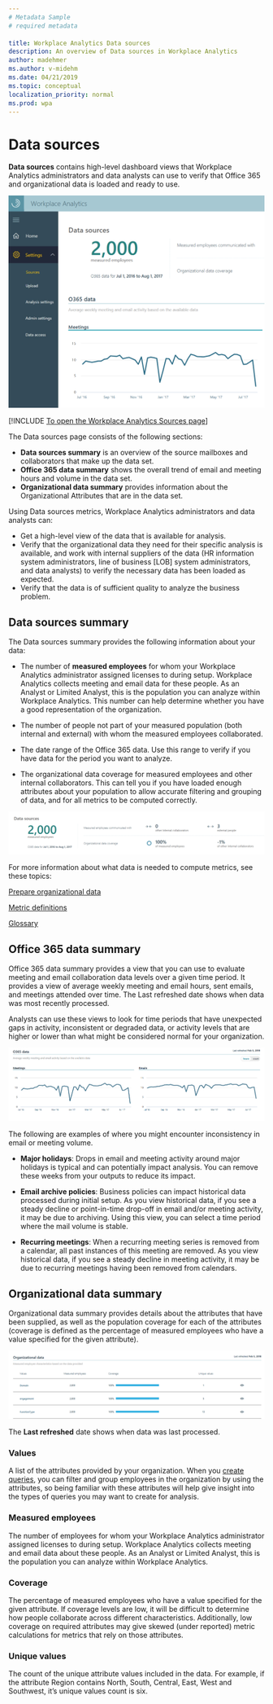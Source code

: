 ```yaml
---
# Metadata Sample
# required metadata

title: Workplace Analytics Data sources
description: An overview of Data sources in Workplace Analytics 
author: madehmer
ms.author: v-midehm
ms.date: 04/21/2019
ms.topic: conceptual
localization_priority: normal 
ms.prod: wpa
---
```


# Data sources

**Data sources** contains high-level dashboard views that Workplace Analytics administrators and data analysts can use to verify that Office 365 and organizational data is loaded and ready to use.

![Data sources](../images/WpA/Use/data-sources.png)

[!INCLUDE [To open the Workplace Analytics Sources page](../includes/to-open-wpa-sources.md)]

The Data sources page consists of the following sections:

* **Data sources summary** is an overview of the source mailboxes and collaborators that make up the data set.
* **Office 365 data summary** shows the overall trend of email and meeting hours and volume in the data set.
* **Organizational data summary** provides information about the Organizational Attributes that are in the data set.

Using Data sources metrics, Workplace Analytics administrators and data analysts can:

* Get a high-level view of the data that is available for analysis.
* Verify that the organizational data they need for their specific analysis is available, and work with internal suppliers of the data (HR information system administrators, line of business [LOB] system administrators, and data analysts) to verify the necessary data has been loaded as expected.
* Verify that the data is of sufficient quality to analyze the business problem.

## Data sources summary

The Data sources summary provides the following information about your data:

* The number of **measured employees** for whom your Workplace Analytics administrator assigned licenses to during setup. Workplace Analytics collects meeting and email data for these people. As an Analyst or Limited Analyst, this is the population you can analyze within Workplace Analytics. This number can help determine whether you have a good representation of the organization.  

* The number of people not part of your measured population (both internal and external) with whom the measured employees collaborated.

* The date range of the Office 365 data. Use this range to verify if you have data for the period you want to analyze.

* The organizational data coverage for measured employees and other internal collaborators. This can tell you if you have loaded enough attributes about your population to allow accurate filtering and grouping of data, and for all metrics to be computed correctly.

![Data sources summary](../images/wpa/Use/Data-sources-summary.png)

For more information about what data is needed to compute metrics, see these topics:

[Prepare organizational data](../setup/Prepare-organizational-data.md)

[Metric definitions](../Use/Metric-definitions.md)

[Glossary](../Use/Glossary.md)

## Office 365 data summary

Office 365 data summary provides a view that you can use to evaluate meeting and email collaboration data levels over a given time period. It provides a view of average weekly meeting and email hours, sent emails, and meetings attended over time. The Last refreshed date shows when data was most recently processed.

Analysts can use these views to look for time periods that have unexpected gaps in activity, inconsistent or degraded data, or activity levels that are higher or lower than what might be considered normal for your organization.

![Data sources summary](../images/wpa/Use/o365-data.png)

The following are examples of where you might encounter inconsistency in email or meeting volume.

* **Major holidays**: Drops in email and meeting activity around major holidays is typical and can potentially impact analysis. You can remove these weeks from your outputs to reduce its impact.

* **Email archive policies**: Business policies can impact historical data processed during initial setup. As you view historical data, if you see a steady decline or point-in-time drop-off in email and/or meeting activity, it may be due to archiving. Using this view, you can select a time period where the mail volume is stable.

* **Recurring meetings**: When a recurring meeting series is removed from a calendar, all past instances of this meeting are removed. As you view historical data, if you see a steady decline in meeting activity, it may be due to recurring meetings having been removed from calendars.

## Organizational data summary

Organizational data summary provides details about the attributes that have been supplied, as well as the population coverage for each of the attributes (coverage is defined as the percentage of measured employees who have a value specified for the given attribute).

![Data sources summary](../images/wpa/Use/organizational-data-summary.png)

The **Last refreshed** date shows when data was last processed.

### Values

A list of the attributes provided by your organization. When you [create queries](../Tutorials/Query-basics.md), you can filter and group employees in the organization by using the attributes, so being familiar with these attributes will help give insight into the types of queries you may want to create for analysis.

### Measured employees

The number of employees for whom your Workplace Analytics administrator assigned licenses to during setup. Workplace Analytics collects meeting and email data about these people. As an Analyst or Limited Analyst, this is the population you can analyze within Workplace Analytics.

### Coverage

The percentage of measured employees who have a value specified for the given attribute. If coverage levels are low, it will be difficult to determine how people collaborate across different characteristics. Additionally, low coverage on required attributes may give skewed (under reported) metric calculations for metrics that rely on those attributes.

### Unique values

The count of the unique attribute values included in the data. For example, if the attribute Region contains North, South, Central, East, West and Southwest, it’s unique values count is six.
